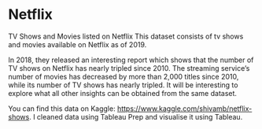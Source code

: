 # Netflix

TV Shows and Movies listed on Netflix
This dataset consists of tv shows and movies available on Netflix as
of 2019.

In 2018, they released an interesting report which shows that the
number of TV shows on Netflix has nearly tripled since 2010. The
streaming service’s number of movies has decreased by more than
2,000 titles since 2010, while its number of TV shows has nearly
tripled. It will be interesting to explore what all other insights can be
obtained from the same dataset.

You can find this data on Kaggle:
https://www.kaggle.com/shivamb/netflix-shows.
I cleaned data using Tableau Prep and visualise it using Tableau.
